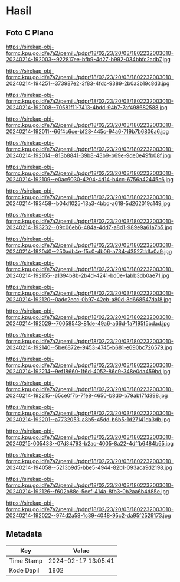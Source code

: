 # Hasil

## Foto C Plano

https://sirekap-obj-formc.kpu.go.id/e7a2/pemilu/pdpr/18/02/23/20/03/1802232003010-20240214-192003--922817ee-bfb9-4d27-b992-034bbfc2adb7.jpg

https://sirekap-obj-formc.kpu.go.id/e7a2/pemilu/pdpr/18/02/23/20/03/1802232003010-20240214-194251--373987e2-3f83-4fdc-9389-2b0a3b19c8d3.jpg

https://sirekap-obj-formc.kpu.go.id/e7a2/pemilu/pdpr/18/02/23/20/03/1802232003010-20240214-192008--70581f11-7413-4bdd-94b7-7af498682588.jpg

https://sirekap-obj-formc.kpu.go.id/e7a2/pemilu/pdpr/18/02/23/20/03/1802232003010-20240214-192011--66f4c6ce-bf28-445c-94a6-719b7b6806a6.jpg

https://sirekap-obj-formc.kpu.go.id/e7a2/pemilu/pdpr/18/02/23/20/03/1802232003010-20240214-192014--813b8841-39b8-43b9-b69e-9de0e49fb08f.jpg

https://sirekap-obj-formc.kpu.go.id/e7a2/pemilu/pdpr/18/02/23/20/03/1802232003010-20240214-192109--e0ac6030-4204-4d14-b4cc-6756a42445c6.jpg

https://sirekap-obj-formc.kpu.go.id/e7a2/pemilu/pdpr/18/02/23/20/03/1802232003010-20240214-193458--b04d1025-13a3-4bbd-a618-5d262019c149.jpg

https://sirekap-obj-formc.kpu.go.id/e7a2/pemilu/pdpr/18/02/23/20/03/1802232003010-20240214-193232--09c06eb6-484a-4dd7-a8d1-989e9a61a7b5.jpg

https://sirekap-obj-formc.kpu.go.id/e7a2/pemilu/pdpr/18/02/23/20/03/1802232003010-20240214-192040--250adb4e-f5c0-4b06-a734-43527ddfa0a9.jpg

https://sirekap-obj-formc.kpu.go.id/e7a2/pemilu/pdpr/18/02/23/20/03/1802232003010-20240214-192155--a1394b8b-2b4d-4241-bd0e-1abb3db0ae71.jpg

https://sirekap-obj-formc.kpu.go.id/e7a2/pemilu/pdpr/18/02/23/20/03/1802232003010-20240214-192120--0adc2ecc-0b97-42cb-a80d-3d668547da18.jpg

https://sirekap-obj-formc.kpu.go.id/e7a2/pemilu/pdpr/18/02/23/20/03/1802232003010-20240214-192029--70058543-81de-49a6-a66d-1a7195f5bdad.jpg

https://sirekap-obj-formc.kpu.go.id/e7a2/pemilu/pdpr/18/02/23/20/03/1802232003010-20240214-192140--5be6872e-9453-4745-b681-e690bc726579.jpg

https://sirekap-obj-formc.kpu.go.id/e7a2/pemilu/pdpr/18/02/23/20/03/1802232003010-20240214-192214--9ef18660-1f6d-4052-86c9-348e0da459bd.jpg

https://sirekap-obj-formc.kpu.go.id/e7a2/pemilu/pdpr/18/02/23/20/03/1802232003010-20240214-192215--65ce0f7b-7fe8-4650-b8d0-b79ab17fd398.jpg

https://sirekap-obj-formc.kpu.go.id/e7a2/pemilu/pdpr/18/02/23/20/03/1802232003010-20240214-192201--a7732053-a8b5-45dd-b6b5-1d27141da3db.jpg

https://sirekap-obj-formc.kpu.go.id/e7a2/pemilu/pdpr/18/02/23/20/03/1802232003010-20240215-005433--07d34793-b2ac-4005-8a22-4dffb6484b65.jpg

https://sirekap-obj-formc.kpu.go.id/e7a2/pemilu/pdpr/18/02/23/20/03/1802232003010-20240214-194058--5213b9d5-bbe5-4944-82b1-093aca9d2198.jpg

https://sirekap-obj-formc.kpu.go.id/e7a2/pemilu/pdpr/18/02/23/20/03/1802232003010-20240214-192126--f602b88e-5eef-414a-8fb3-0b2aa6b4d85e.jpg

https://sirekap-obj-formc.kpu.go.id/e7a2/pemilu/pdpr/18/02/23/20/03/1802232003010-20240214-192022--974d2a58-1c39-4048-95c2-da95f2529173.jpg


## Metadata

| Key        | Value               |
| ---------- | ------------------- |
| Time Stamp | 2024-02-17 13:05:41 |
| Kode Dapil | 1802                |



